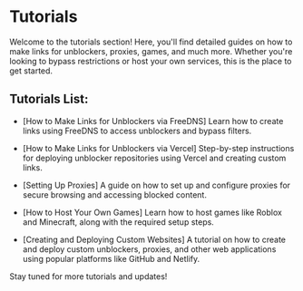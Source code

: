 # Tutorials

Welcome to the tutorials section! Here, you'll find detailed guides on how to make links for unblockers, proxies, games, and much more. Whether you're looking to bypass restrictions or host your own services, this is the place to get started.

## Tutorials List:

- [How to Make Links for Unblockers via FreeDNS]
  Learn how to create links using FreeDNS to access unblockers and bypass filters.

- [How to Make Links for Unblockers via Vercel]
  Step-by-step instructions for deploying unblocker repositories using Vercel and creating custom links.

- [Setting Up Proxies]
  A guide on how to set up and configure proxies for secure browsing and accessing blocked content.

- [How to Host Your Own Games]
  Learn how to host games like Roblox and Minecraft, along with the required setup steps.

- [Creating and Deploying Custom Websites]
  A tutorial on how to create and deploy custom unblockers, proxies, and other web applications using popular platforms like GitHub and Netlify.

Stay tuned for more tutorials and updates!
